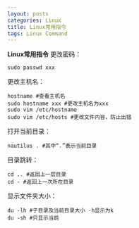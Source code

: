 ```yaml
---
layout: posts
categories: Linux
title: Linux常用指令
tags: Linux Command
---
```


<strong>Linux常用指令</strong>
更改密码：

	sudo passwd xxx

更改主机名：

	hostname #查看主机名
	sudo hostname xxx #更改主机名为xxx
	sudo vim /etc/hostname
	sudo vim /etc/hosts #更改文件内容，防止出错

打开当前目录：

	nautilus . #其中“.”表示当前目录

目录跳转：

	cd .. #返回上一层目录
	cd - #返回上一次所在目录

显示文件夹大小：

	du -lh #子目录及当前目录大小 -h显示为k
	du -sh #只显示当前
